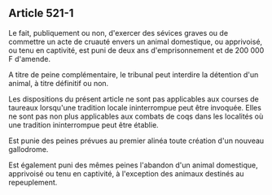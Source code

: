 Article 521-1
----
Le fait, publiquement ou non, d'exercer des sévices graves ou de commettre un
acte de cruauté envers un animal domestique, ou apprivoisé, ou tenu en
captivité, est puni de deux ans d'emprisonnement et de 200 000 F d'amende.

A titre de peine complémentaire, le tribunal peut interdire la détention d'un
animal, à titre définitif ou non.

Les dispositions du présent article ne sont pas applicables aux courses de
taureaux lorsqu'une tradition locale ininterrompue peut être invoquée. Elles ne
sont pas non plus applicables aux combats de coqs dans les localités où une
tradition ininterrompue peut être établie.

Est punie des peines prévues au premier alinéa toute création d'un nouveau
gallodrome.

Est également puni des mêmes peines l'abandon d'un animal domestique, apprivoisé
ou tenu en captivité, à l'exception des animaux destinés au repeuplement.
